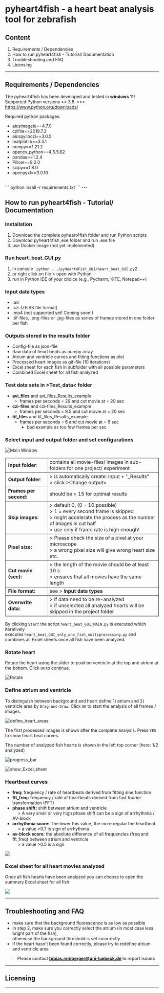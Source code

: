 # pyheart4fish - a heart beat analysis tool for zebrafish #


<!README file was written according to: 
https://medium.com/analytics-vidhya/how-to-create-a-readme-md-file-8fb2e8ce24e3>

## Content ##
1. Requirements / Dependencies
2. How to run pyheart4fish - Tutorial/ Documentation
3. Troubleshooting and FAQ
4. Licensing

---
## Requirements / Dependencies ##

The pyheart4fish has been developed and tested in **windows 11**! <br/>
Supported Python versions >= 3.6. >>> https://www.python.org/downloads/

Required python packages:

* aicsimageio==4.7.0
* czifile==2019.7.2
* aicspylibczi==3.0.5
* matplotlib==3.5.1
* numpy==1.21.2
* opencv_python==4.5.5.62
* pandas==1.3.4
* Pillow==9.2.0
* scipy==1.8.0
* openpyxl==3.0.10
<br/>
```
python insall -r requirements.txt
```
---

## How to run pyheart4fish - Tutorial/ Documentation ##

### Installation ###

1. Download the complete pyheart4fish folder and run Python scripts
2. Download pyheart4fish_exe folder and run .exe file
3. use Docker image (not yet implemented)

### Run heart_beat_GUI.py ###
1. in console ``` python .../pyHeart4Fish_GUI/heart_beat_GUI.py```2
2. or right click on file > open with Python
3. run in Python IDE of your choice (e.g., Pycharm, KITE, Notepad++)

### Input data types ###
* .avi
* .czi (ZEISS file format)
* .mp4 (not supported yet! Coming soon!)
* .tif-files, .png-files or .jpg-files 
as series of frames stored in one folder per fish

### Outputs stored in the results folder ###
* Config-file as json-file
* Raw data of heart beats as numpy array
* Atrium and ventricle curves and fitting functions as plot
* Processed heart images as gif-file (10 iterations)
* Excel sheet for each fish in subfolder with all possible parameters
* Combined Excel sheet for all fish analyzed

### Test data sets in >Test_data< folder ###
* **avi_files** and avi_files_Results_example
  * frames per seconds = 29 and cut movie at = 20 sec
* **czi-files** and czi-files_Results_example
  * frames per seconds = 9.5 and cut movie at = 20 sec
* **tif_files** and tif_files_Results_example 
  * frames per seconds = 6 and cut movie at = 6 sec
    * bad example as too few frames per sec
    

### Select input and output folder and set configurations ###

![Main Window](Screenshots_tutorial/1_main_window.jpeg)


<table border="1">
  <tr>
    <td><b>Input folder</b>:</td>
    <td>contains all movie-files/ images in sub-folders for one project/ experiment </td>
   </tr>
  <tr>
     <td><b>Output folder</b>: </td>
     <td>
        > is automatically create: input + "_Results" <br/> 
        > click >Change output< 
     </td>
  </tr>
  <tr>
    <td><b> Frames per second: </b> </td>
    <td> should be > 15 for optimal results </td>
  </tr>
  <tr>
     <td> <b> Skip images: </b> </td>
     <td> > default 0, (0 - 10 possible) <br/>
          > 1 = every second frame is skipped  <br/>
          > might accelerate the process as the number of images is cut half <br/>
          > use only if frame rate is high enough! 
          </td>
  </tr>
  <tr>
     <td> <b> Pixel size: </b> </td>
     <td> > Please check the size of a pixel at your microscope <br/>
          > a wrong pixel size will give wrong heart size etc.  <br/>
          </td>
  </tr> 
  <tr>
     <td> <b> Cut movie (sec): </b> </td>
     <td> > the length of the movie should be at least 10 s <br/>
          > ensures that all movies have the same length  <br/>
          </td>
  </tr>
  <tr>
     <td> <b> File format: </b> </td>
     <td> see > <b> Input data types </b>
          </td>
  </tr>
  <tr>
     <td> <b> Overwrite data: </b> </td>
     <td> > if data need to be re-analyzed <br/>
          > if unselected all analyzed hearts will be skipped in the project folder
          </td>
  </tr>
    
</table>


By clicking ```Start``` the script ```heart_beat_GUI_MAIN.py``` is executed which iteratively <br/>
executes ```heart_beat_GUI_only_one_fish_multiprocessing.py``` and <br/>
combines all Excel sheets once all fish have been analyzed.
<br/>


### Rotate heart ###

Rotate the heart using the slider to position ventricle  at the top and atrium at the bottom.
Click ```OK``` to continue.

![Rotate](Screenshots_tutorial/2_rotate_heart_small.jpeg)

### Define atrium and ventricle ###

To distinguish between background and heart define 1) atrium and 2) ventricle area by ```Drag-and-Draw```.
Click ```OK``` to start the analysis of all frames / images.

![define_heart_areas](Screenshots_tutorial/3_define_heart_areas_small.jpeg)

The first processed images is shown after the complete analysis.
Press  ```YES``` to show heart beat curves. <br/>

The number of analyzed fish hearts is shown in the left top corner (here: 1/2 analyzed)

![progress_bar](Screenshots_tutorial/4_progress_bar.jpeg)


![show_Excel_sheet](Screenshots_tutorial/5_show_results_small.jpeg)

### Heartbeat curves ###

* **freq:** frequency / rate of heartbeats derived from fitting sine function
* **fft_freq:** frequency / rate of heartbeats derived from fast fourier transformation (FFT)
* **phase shift:** shift between atrium and ventricle
  <br/> &emsp; > A very small or very high phase shift can be a sign of arrhythmia / AV-block
* **arrhythmia score:** The lower this value, the more regular the heartbeat.
  <br/> &emsp; > a value \>0.7 is sign of arrhythmia
* **av-block score:** the absolute difference of all frequencies (freq and fft_freq) between atrium and ventricle
  <br/> &emsp; > a value \>0.5 is a sign
  
![](Screenshots_tutorial/6_heart_beat_curves._small.jpeg)


### Excel sheet for all heart movies analyzed ###

Once all fish hearts have been analyzed you can choose to open the summary Excel sheet for all fish

![](Screenshots_tutorial/7_open_excel_sheet.jpeg)

---
## Troubleshooting and FAQ ##

* make sure that the background fluorescence is as low as possible  
* In step 2, make sure you correctly select the atrium (in most case less bright part of the fish),<br/>
otherwise the background threshold is set incorrectly 
* if the heart hasn't been found correctly, please try to redefine atrium and ventricle area 

> **Please contact tobias.reinberger@uni-luebeck.de to report issues**



---
## Licensing ##

---